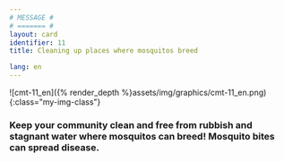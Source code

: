 ```yaml
---
# MESSAGE #
# ======= #
layout: card
identifier: 11
title: Cleaning up places where mosquitos breed

lang: en
---
```


![cmt-11_en]({% render_depth %}assets/img/graphics/cmt-11_en.png){:class="my-img-class"}

### Keep your community clean and free from rubbish and stagnant water where mosquitos can breed! Mosquito bites can spread disease.
